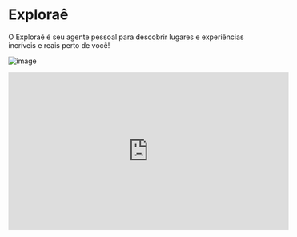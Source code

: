 # Exploraê
O Exploraê é seu agente pessoal para descobrir lugares e experiências incríveis e reais perto de você!

![image](https://github.com/user-attachments/assets/c11cdb0d-1542-41ad-8653-c21eb4ee5235)


<iframe width="560" height="315" src="https://www.youtube.com/embed/7g7k9Jcjsew?si=SeOdKtH02NaG2OqH" title="YouTube video player" frameborder="0" allow="accelerometer; autoplay; clipboard-write; encrypted-media; gyroscope; picture-in-picture; web-share" referrerpolicy="strict-origin-when-cross-origin" allowfullscreen></iframe>
